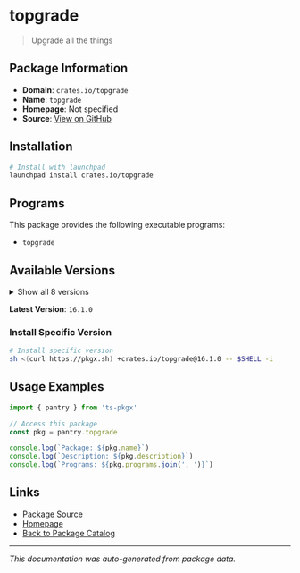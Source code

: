 # topgrade

> Upgrade all the things

## Package Information

- **Domain**: `crates.io/topgrade`
- **Name**: `topgrade`
- **Homepage**: Not specified
- **Source**: [View on GitHub](https://github.com/pkgxdev/pantry/tree/main/projects/crates.io/topgrade/package.yml)

## Installation

```bash
# Install with launchpad
launchpad install crates.io/topgrade
```

## Programs

This package provides the following executable programs:

- `topgrade`

## Available Versions

<details>
<summary>Show all 8 versions</summary>

- `16.1.0`, `16.0.4`, `16.0.3`, `16.0.2`, `16.0.1`
- `16.0.0`, `15.0.0`, `14.0.1`

</details>

**Latest Version**: `16.1.0`

### Install Specific Version

```bash
# Install specific version
sh <(curl https://pkgx.sh) +crates.io/topgrade@16.1.0 -- $SHELL -i
```

## Usage Examples

```typescript
import { pantry } from 'ts-pkgx'

// Access this package
const pkg = pantry.topgrade

console.log(`Package: ${pkg.name}`)
console.log(`Description: ${pkg.description}`)
console.log(`Programs: ${pkg.programs.join(', ')}`)
```

## Links

- [Package Source](https://github.com/pkgxdev/pantry/tree/main/projects/crates.io/topgrade/package.yml)
- [Homepage](#)
- [Back to Package Catalog](../../../package-catalog.md)

---

*This documentation was auto-generated from package data.*
